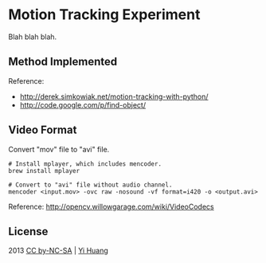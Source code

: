 Motion Tracking Experiment
==========================

Blah blah blah.

Method Implemented
------------------

Reference:

- http://derek.simkowiak.net/motion-tracking-with-python/
- http://code.google.com/p/find-object/

Video Format
------------

Convert "mov" file to "avi" file.

    # Install mplayer, which includes mencoder.
    brew install mplayer

    # Convert to "avi" file without audio channel.
    mencoder <input.mov> -ovc raw -nosound -vf format=i420 -o <output.avi>

Reference: http://opencv.willowgarage.com/wiki/VideoCodecs

License
-------

2013 [CC by-NC-SA] | [Yi Huang]

[CC by-NC-SA]: http://creativecommons.org/licenses/by-nc-sa/3.0/tw/
[Yi Huang]: http://github.com/telgniw
